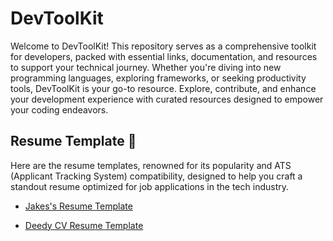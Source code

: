 # DevToolKit

Welcome to DevToolKit! This repository serves as a comprehensive toolkit for developers, packed with essential links, documentation, and resources to support your technical journey. Whether you're diving into new programming languages, exploring frameworks, or seeking productivity tools, DevToolKit is your go-to resource. Explore, contribute, and enhance your development experience with curated resources designed to empower your coding endeavors.


## Resume Template 🗿

Here are the resume templates, renowned for its popularity and ATS (Applicant Tracking System) compatibility, designed to help you craft a standout resume optimized for job applications in the tech industry.

- [Jakes's Resume Template](https://www.overleaf.com/latex/templates/jakes-resume/syzfjbzwjncs)


- [Deedy CV Resume Template](https://www.overleaf.com/latex/templates/deedy-cv/bjryvfsjdyxz)